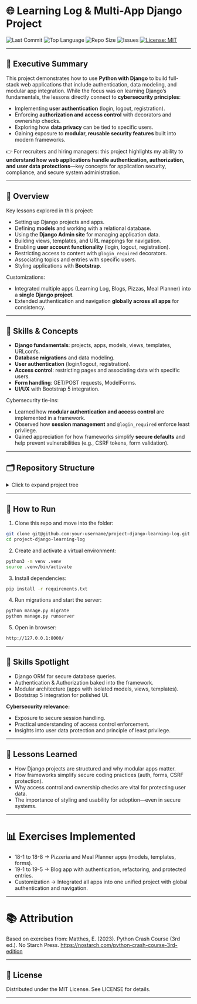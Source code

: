 # 🌐 Learning Log & Multi-App Django Project

<!-- 📛 Project Badges -->
![Last Commit](https://img.shields.io/github/last-commit/DigiFenix777/python-crash-course-django-project)
![Top Language](https://img.shields.io/github/languages/top/DigiFenix777/python-crash-course-django-project)
![Repo Size](https://img.shields.io/github/repo-size/DigiFenix777/python-crash-course-django-project)
![Issues](https://img.shields.io/github/issues/DigiFenix777/python-crash-course-django-project)
[![License: MIT](https://img.shields.io/badge/License-MIT-green.svg)](LICENSE)

---

## 🔑 Executive Summary
This project demonstrates how to use **Python with Django** to build full-stack web applications that include authentication, data modeling, and modular app integration. While the focus was on learning Django’s fundamentals, the lessons directly connect to **cybersecurity principles**:

- Implementing **user authentication** (login, logout, registration).
- Enforcing **authorization and access control** with decorators and ownership checks.
- Exploring how **data privacy** can be tied to specific users.
- Gaining exposure to **modular, reusable security features** built into modern frameworks.

👉 For recruiters and hiring managers: this project highlights my ability to **understand how web applications handle authentication, authorization, and user data protections**—key concepts for application security, compliance, and secure system administration.

---

## 📌 Overview

Key lessons explored in this project:

- Setting up Django projects and apps.
- Defining **models** and working with a relational database.
- Using the **Django Admin site** for managing application data.
- Building views, templates, and URL mappings for navigation.
- Enabling **user account functionality** (login, logout, registration).
- Restricting access to content with `@login_required` decorators.
- Associating topics and entries with specific users.
- Styling applications with **Bootstrap**.

Customizations:
- Integrated multiple apps (Learning Log, Blogs, Pizzas, Meal Planner) into a **single Django project**.
- Extended authentication and navigation **globally across all apps** for consistency.

---

## 🧠 Skills & Concepts

- **Django fundamentals**: projects, apps, models, views, templates, URLconfs.
- **Database migrations** and data modeling.
- **User authentication** (login/logout, registration).
- **Access control**: restricting pages and associating data with specific users.
- **Form handling**: GET/POST requests, ModelForms.
- **UI/UX** with Bootstrap 5 integration.

Cybersecurity tie-ins:
- Learned how **modular authentication and access control** are implemented in a framework.
- Observed how **session management** and `@login_required` enforce least privilege.
- Gained appreciation for how frameworks simplify **secure defaults** and help prevent vulnerabilities (e.g., CSRF tokens, form validation).

---

## 🗂️ Repository Structure

<details>
<summary>Click to expand project tree</summary>

```plaintext
project-django-learning-log/
│
├── accounts/ 
│    ├── migrations
│    ├── templates
│    │   └── registration
│    │       ├── login.html
│    │       └── register.html
│    │
│    ├── __init__.py
│    ├── admin.py
│    ├── apps.py
│    ├── models.py
│    ├── tests.py
│    ├── urls.py
│    └── views.py
│
├── blog/
│    ├── __init__.py
│    └── urls.py
│                     
├── blogs/                    # Blog app with accounts & posts
│    ├── migrations
│    ├── templates
│    │   └── blogs
│    │       ├── base.html
│    │       ├── blog.html
│    │       ├── blogs.html
│    │       ├── end_post.html
│    │       ├── index.html
│    │       ├── new_blog.html
│    │       └── new_post.html
│    │
│    ├── __init__.py
│    ├── admin.py
│    ├── apps.py
│    ├── forms.py
│    ├── models.py
│    ├── tests.py
│    ├── urls.py
│    └── views.py
│
├── learning_log/             # Main project settings & URLs
│    ├── migrations
│    ├── templates
│    │   └── learning_logs
│    │       ├── base.html
│    │       ├── edit_entry.html
│    │       ├── index.html
│    │       ├── new_entry.html
│    │       ├── new_topic.html
│    │       ├── topic.html
│    │       └── topics.html
│    │
│    ├── __init__.py
│    ├── admin.py
│    ├── apps.py
│    ├── forms.py
│    ├── models.py
│    ├── tests.py
│    ├── urls.py
│    └── views.py
│
├── ll_project/ 
│    ├── __init__.py
│    ├── asgi.py
│    ├── settings.py
│    ├── urls.py
│    └── wsgi.py
│
├── meal_planner/             # Meal planner app
│    ├── migrations
│    ├── templates
│    │   └── meal_plans
│    │       ├── base.html
│    │       ├── index.html
│    │       ├── meal.html
│    │       └── meals.html
│    │
│    ├── __init__.py
│    ├── admin.py
│    ├── apps.py
│    ├── models.py
│    ├── tests.py
│    ├── urls.py
│    └── views.py
│
├── ll_project/ 
│    ├── __init__.py
│    └── urls.py
│
├── pizzas/                   # Pizzeria app (menu builder)
│    ├── migrations
│    ├── templates
│    │   └── pizzas
│    │       ├── base.html
│    │       ├── index.html
│    │       ├── pizza.html
│    │       └── pizzas.html
│    │
│    ├── __init__.py
│    ├── admin.py
│    ├── apps.py
│    ├── models.py
│    ├── tests.py
│    ├── urls.py
│    └── views.py
│
├── pizzeria_project/ 
│    ├── asgi.py
│    ├── __init__.py
│    ├── settings.py
│    ├── urls.py
│    └── wsgi.py
│
├── templates/                # Shared templates (base, nav, auth)
│    └── base.html
│
├── .gitattributes
├── .gitignore
├── LICENSE
├── manage.py
├── README.py
└── requirements.txt
```
</details>



---

## 🚀 How to Run

1. Clone this repo and move into the folder:

```bash
git clone git@github.com:your-username/project-django-learning-log.git
cd project-django-learning-log
```

2. Create and activate a virtual environment:

```bash
python3 -m venv .venv
source .venv/bin/activate
```

3. Install dependencies:

```bash
pip install -r requirements.txt
```
4. Run migrations and start the server:

```bash
python manage.py migrate
python manage.py runserver
```

5. Open in browser:

```bash
http://127.0.0.1:8000/
```

---

## 🔎 Skills Spotlight

- Django ORM for secure database queries.
- Authentication & Authorization baked into the framework.
- Modular architecture (apps with isolated models, views, templates).
- Bootstrap 5 integration for polished UI.

**Cybersecurity relevance:**
- Exposure to secure session handling.
- Practical understanding of access control enforcement.
- Insights into user data protection and principle of least privilege.

---

## 📝 Lessons Learned
- How Django projects are structured and why modular apps matter.
- How frameworks simplify secure coding practices (auth, forms, CSRF protection).
- Why access control and ownership checks are vital for protecting user data.
- The importance of styling and usability for adoption—even in secure systems.

---

# 📊 Exercises Implemented
- 18-1 to 18-8 → Pizzeria and Meal Planner apps (models, templates, forms).
- 19-1 to 19-5 → Blog app with authentication, refactoring, and protected entries.
- Customization → Integrated all apps into one unified project with global authentication and navigation.

---

# 📚 Attribution
Based on exercises from:
Matthes, E. (2023). Python Crash Course (3rd ed.). No Starch Press.
https://nostarch.com/python-crash-course-3rd-edition

---
## 🧩 License

Distributed under the MIT License.
See LICENSE for details.

---